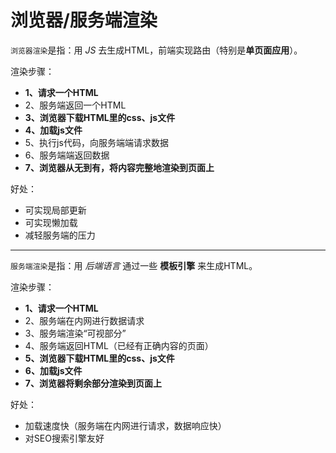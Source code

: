 # 浏览器/服务端渲染
 `浏览器渲染`是指：用 *JS* 去生成HTML，前端实现路由（特别是**单页面应用**）。

 渲染步骤：
  - **1、请求一个HTML**
  - 2、服务端返回一个HTML
  - **3、浏览器下载HTML里的css、js文件**
  - **4、加载js文件**
  - 5、执行js代码，向服务端端请求数据
  - 6、服务端端返回数据
  - **7、浏览器从无到有，将内容完整地渲染到页面上**
 
 好处：
  - 可实现局部更新
  - 可实现懒加载
  - 减轻服务端的压力
----
 `服务端渲染`是指：用 *后端语言* 通过一些 **模板引擎** 来生成HTML。

 渲染步骤：
  - **1、请求一个HTML**
  - 2、服务端在内网进行数据请求
  - 3、服务端渲染“可视部分”
  - 4、服务端返回HTML（已经有正确内容的页面）
  - **5、浏览器下载HTML里的css、js文件**
  - **6、加载js文件**
  - **7、浏览器将剩余部分渲染到页面上**

 好处：
  - 加载速度快（服务端在内网进行请求，数据响应快）
  - 对SEO搜索引擎友好